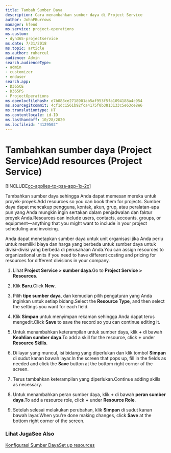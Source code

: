 ```yaml
---
title: Tambah Sumber Daya
description: Cara menambahkan sumber daya di Project Service
author: JohnPBurrows
manager: kfend
ms.service: project-operations
ms.custom:
- dyn365-projectservice
ms.date: 7/31/2018
ms.topic: article
ms.author: ruhercul
audience: Admin
search.audienceType:
- admin
- customizer
- enduser
search.app:
- D365CE
- D365PS
- ProjectOperations
ms.openlocfilehash: e7b088ce2718901ab5af953f5fa1094188a4c954
ms.sourcegitcommit: 4cf1dc1561b92fca4175f0b3813133c5e63ce8e6
ms.translationtype: HT
ms.contentlocale: id-ID
ms.lasthandoff: 10/28/2020
ms.locfileid: "4129502"
---
```

# <a name="add-resources-project-service"></a><span data-ttu-id="38bce-103">Tambahkan sumber daya (Project Service)</span><span class="sxs-lookup"><span data-stu-id="38bce-103">Add resources (Project Service)</span></span>

[!INCLUDE[cc-applies-to-psa-app-1x-2x](../includes/cc-applies-to-psa-app-1x-2x.md)]

<span data-ttu-id="38bce-104">Tambahkan sumber daya sehingga Anda dapat memesan mereka untuk proyek-proyek.</span><span class="sxs-lookup"><span data-stu-id="38bce-104">Add resources so you can book them for projects.</span></span> <span data-ttu-id="38bce-105">Sumber daya dapat mencakup pengguna, kontak, akun, grup, atau peralatan-apa pun yang Anda mungkin ingin sertakan dalam penjadwalan dan faktur proyek Anda.</span><span class="sxs-lookup"><span data-stu-id="38bce-105">Resources can include users, contacts, accounts, groups, or equipment—anything that you might want to include in your project scheduling and invoicing.</span></span>  
  
<span data-ttu-id="38bce-106">Anda dapat menetapkan sumber daya untuk unit organisasi jika Anda perlu untuk memiliki biaya dan harga yang berbeda untuk sumber daya untuk divisi-divisi yang berbeda di perusahaan Anda.</span><span class="sxs-lookup"><span data-stu-id="38bce-106">You can assign resources to organizational units if you need to have different costing and pricing for resources for different divisions in your company.</span></span>  
  
1.  <span data-ttu-id="38bce-107">Lihat **Project Service > sumber daya**.</span><span class="sxs-lookup"><span data-stu-id="38bce-107">Go to **Project Service > Resources.**</span></span>  
  
2.  <span data-ttu-id="38bce-108">Klik **Baru**.</span><span class="sxs-lookup"><span data-stu-id="38bce-108">Click **New**.</span></span>  
  
3.  <span data-ttu-id="38bce-109">Pilih **tipe sumber daya**, dan kemudian pilih pengaturan yang Anda inginkan untuk setiap bidang.</span><span class="sxs-lookup"><span data-stu-id="38bce-109">Select the **Resource Type**, and then select the settings you want for each field.</span></span>  
  
4.  <span data-ttu-id="38bce-110">Klik **Simpan** untuk menyimpan rekaman sehingga Anda dapat terus mengedit.</span><span class="sxs-lookup"><span data-stu-id="38bce-110">Click **Save** to save the record so you can continue editing it.</span></span>  
  
5.  <span data-ttu-id="38bce-111">Untuk menambahkan keterampilan untuk sumber daya, klik **+** di bawah **Keahlian sumber daya**.</span><span class="sxs-lookup"><span data-stu-id="38bce-111">To add a skill for the resource, click **+** under **Resource Skills**.</span></span>  
  
6.  <span data-ttu-id="38bce-112">Di layar yang muncul, isi bidang yang diperlukan dan klik tombol **Simpan** di sudut kanan bawah layar.</span><span class="sxs-lookup"><span data-stu-id="38bce-112">In the screen that pops up, fill in the fields as needed and click the **Save** button at the bottom right corner of the screen.</span></span>  
  
7.  <span data-ttu-id="38bce-113">Terus tambahkan keterampilan yang diperlukan.</span><span class="sxs-lookup"><span data-stu-id="38bce-113">Continue adding skills as necessary.</span></span>  
  
8.  <span data-ttu-id="38bce-114">Untuk menambahkan peran sumber daya, klik **+** di bawah **peran sumber daya**.</span><span class="sxs-lookup"><span data-stu-id="38bce-114">To add a resource role, click **+** under **Resource Role**.</span></span>  
  
9. <span data-ttu-id="38bce-115">Setelah selesai melakukan perubahan, klik **Simpan** di sudut kanan bawah layar.</span><span class="sxs-lookup"><span data-stu-id="38bce-115">When you’re done making changes, click **Save** at the bottom right corner of the screen.</span></span>  
  
### <a name="see-also"></a><span data-ttu-id="38bce-116">Lihat Juga</span><span class="sxs-lookup"><span data-stu-id="38bce-116">See Also</span></span>  
 [<span data-ttu-id="38bce-117">Konfigurasi Sumber Daya</span><span class="sxs-lookup"><span data-stu-id="38bce-117">Set up resources</span></span>](../psa/set-up-resources.md)
